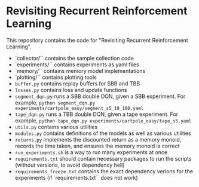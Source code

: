 # Revisiting Recurrent Reinforcement Learning

This repository contains the code for "Revisiting Recurrent Reinforcement Learning".

- `collector/`` contains the sample collection code
- `experiments/`` contains experiments as yaml files
- `memory/`` contains memory model implementations
- `plotting/`` contains plotting tools
- `buffer.py` contains replay buffers for SBB and TBB
- `losses.py` contains loss and update functions
- `segment_dqn.py` runs a SBB double DQN, given a SBB experiment. For example, `python segment_dqn.py experiments/cartpole_easy/segment_s5_10_100.yaml` 
- `tape_dqn.py` runs a TBB double DQN, given a tape experiment. For example, `python tape_dqn.py experiments/cartpole_easy/tape_s5.yaml`
- `utils.py` contains various utilities
- `modules.py` contains definitions of the models as well as various utilities
- `returns.py` implements the discounted return as a memory monoid, records the time taken, and ensures the memory monoid is correct
- `run_experiments.sh` is a way to run many experiments at once
- `requirements.txt` should contain necessary packages to run the scripts (without versions, to avoid dependency hell)
- `requirements_freeze.txt` contains the exact dependency verions for the experiments (if `requirements.txt`` does not work)